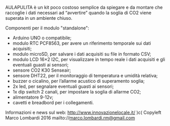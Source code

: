 AULAPULITA è un kit poco costoso semplice da spiegare e da montare 
che raccoglie i dati necessari ad “avvertire” quando la soglia di CO2 viene superata in un ambiente chiuso. 

Componenti per il modulo "standalone":
  - Arduino UNO o compatibile;
  - modulo RTC PCF8563, per avere un riferimento temporale sui dati acquisiti;
  - modulo microSD, per salvare i dati acquisiti su file in formato CSV;
  - modulo LCD 16×2 I2C, per visualizzare in tempo reale i dati acquisiti e gli eventuali guasti ai sensori;
  - sensore CO2 K30 Senseair;
  - sensore DHT22, per il monitoraggio di temperatura e umidità relativa;
  - buzzer o cicalino, per l’allarme acustico di superamento soglia;
  - 2x led, per segnalare eventuali guasti ai sensori;
  - 1x dip switch 2 canali, per impostare la soglia di allarme CO2;
  - alimentatore 9-12v;
  - cavetti e breadbord per i collegamenti.
	
Informazioni e news sul web: http://www.innovazionelocale.it/
)c( Copyleft Marco Lombardi 2016 mailto://marco.lombardi.rm@gmail.com
